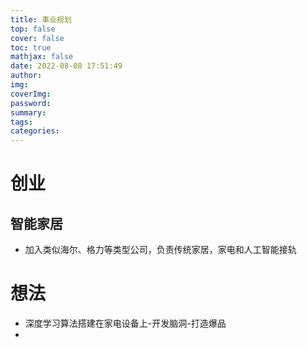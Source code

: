 ```yaml
---
title: 事业规划
top: false
cover: false
toc: true
mathjax: false
date: 2022-08-08 17:51:49
author:
img:
coverImg:
password:
summary:
tags:
categories:
---
```


# 创业

## 智能家居

- 加入类似海尔、格力等类型公司，负责传统家居，家电和人工智能接轨



# 想法

- 深度学习算法搭建在家电设备上-开发脑洞-打造爆品
- 
